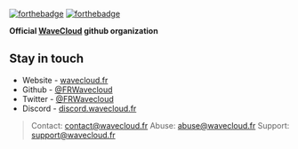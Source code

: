 
[![forthebadge](https://forthebadge.com/images/badges/makes-people-smile.svg)](https://wavecloud.fr/)
[![forthebadge](https://forthebadge.com/images/badges/built-with-love.svg)](https://wavecloud.fr/)

**Official [WaveCloud](https://wavecloud.fr/) github organization**

## Stay in touch
* Website - [wavecloud.fr](https://wavecloud.fr/)
* Github - [@FRWavecloud](https://github.com/frwavecloud/)
* Twitter - [@FRWavecloud](https://twitter.com/frwavecloud/)
* Discord - [discord.wavecloud.fr](https://wavecloud.fr/)

> Contact: [contact@wavecloud.fr](mailto://contact@wavecloud.fr)
> Abuse: [abuse@wavecloud.fr](mailto://abuse@wavecloud.fr)
> Support: [support@wavecloud.fr](mailto://support@wavecloud.fr)
